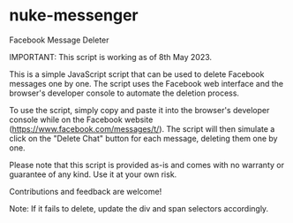 # nuke-messenger
Facebook Message Deleter

IMPORTANT: This script is working as of 8th May 2023. 

This is a simple JavaScript script that can be used to delete Facebook messages one by one. The script uses the Facebook web interface and the browser's developer console to automate the deletion process.

To use the script, simply copy and paste it into the browser's developer console while on the Facebook website (https://www.facebook.com/messages/t/). The script will then simulate a click on the "Delete Chat" button for each message, deleting them one by one.

Please note that this script is provided as-is and comes with no warranty or guarantee of any kind. Use it at your own risk.

Contributions and feedback are welcome!

Note: If it fails to delete, update the div and span selectors accordingly.
